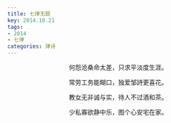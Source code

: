 ```yaml
---
title: 七律无题
key: 2014.10.21
tags: 
- 2014
- 七律
categories: 律诗
---
```


<p align="center">何怨沧桑命太差，只求平淡度生涯。
</p>
<p align="center">常劳工务能糊口，独爱邹詩更喜花。
</p>
<p align="center">教女无非诚与实，待人不过酒和茶。
</p>
<p align="center">少私寡欲静中乐，图个心安宅在家。
</p>
